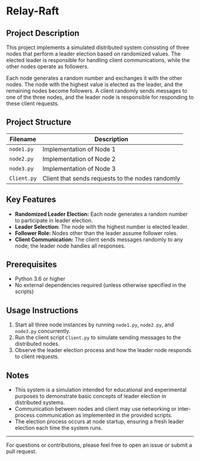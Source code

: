# Relay-Raft

## Project Description

This project implements a simulated distributed system consisting of three nodes that perform a leader election based on randomized values. The elected leader is responsible for handling client communications, while the other nodes operate as followers.

Each node generates a random number and exchanges it with the other nodes. The node with the highest value is elected as the leader, and the remaining nodes become followers. A client randomly sends messages to one of the three nodes, and the leader node is responsible for responding to these client requests.

## Project Structure

| Filename    | Description                                      |
|-------------|------------------------------------------------|
| `node1.py`  | Implementation of Node 1                         |
| `node2.py`  | Implementation of Node 2                         |
| `node3.py`  | Implementation of Node 3                         |
| `Client.py` | Client that sends requests to the nodes randomly|

## Key Features

- **Randomized Leader Election:** Each node generates a random number to participate in leader election.
- **Leader Selection:** The node with the highest number is elected leader.
- **Follower Role:** Nodes other than the leader assume follower roles.
- **Client Communication:** The client sends messages randomly to any node; the leader node handles all responses.

## Prerequisites

- Python 3.6 or higher
- No external dependencies required (unless otherwise specified in the scripts)

## Usage Instructions

1. Start all three node instances by running `node1.py`, `node2.py`, and `node3.py` concurrently.
2. Run the client script `Client.py` to simulate sending messages to the distributed nodes.
3. Observe the leader election process and how the leader node responds to client requests.

## Notes

- This system is a simulation intended for educational and experimental purposes to demonstrate basic concepts of leader election in distributed systems.
- Communication between nodes and client may use networking or inter-process communication as implemented in the provided scripts.
- The election process occurs at node startup, ensuring a fresh leader election each time the system runs.

---

For questions or contributions, please feel free to open an issue or submit a pull request.
